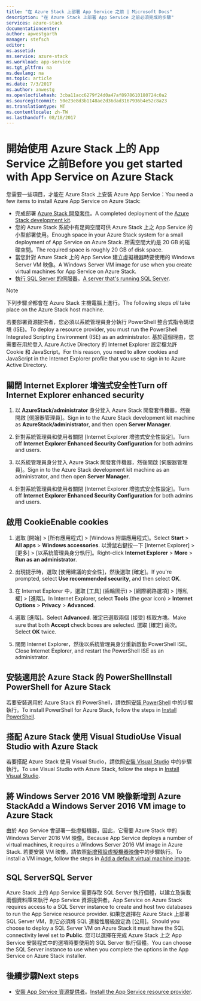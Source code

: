 ```yaml
---
title: "在 Azure Stack 上部署 App Service 之前 | Microsoft Docs"
description: "在 Azure Stack 上部署 App Service 之前必須完成的步驟"
services: azure-stack
documentationcenter: 
author: apwestgarth
manager: stefsch
editor: 
ms.assetid: 
ms.service: azure-stack
ms.workload: app-service
ms.tgt_pltfrm: na
ms.devlang: na
ms.topic: article
ms.date: 7/3/2017
ms.author: anwestg
ms.openlocfilehash: 3cba11acc6279f24d0a47af8978610180724c0a2
ms.sourcegitcommit: 50e23e8d3b1148ae2d36dad3167936b4e52c8a23
ms.translationtype: MT
ms.contentlocale: zh-TW
ms.lasthandoff: 08/18/2017
---
```

# <a name="before-you-get-started-with-app-service-on-azure-stack"></a><span data-ttu-id="b66e5-103">開始使用 Azure Stack 上的 App Service 之前</span><span class="sxs-lookup"><span data-stu-id="b66e5-103">Before you get started with App Service on Azure Stack</span></span>

<span data-ttu-id="b66e5-104">您需要一些項目，才能在 Azure Stack 上安裝 Azure App Service：</span><span class="sxs-lookup"><span data-stu-id="b66e5-104">You need a few items to install Azure App Service on Azure Stack:</span></span>

- <span data-ttu-id="b66e5-105">完成部署 [Azure Stack 開發套件](azure-stack-run-powershell-script.md)。</span><span class="sxs-lookup"><span data-stu-id="b66e5-105">A completed deployment of the [Azure Stack development kit](azure-stack-run-powershell-script.md).</span></span>
- <span data-ttu-id="b66e5-106">您的 Azure Stack 系統中有足夠空間可供 Azure Stack 上之 App Service 的小型部署使用。</span><span class="sxs-lookup"><span data-stu-id="b66e5-106">Enough space in your Azure Stack system for a small deployment of App Service on Azure Stack.</span></span>  <span data-ttu-id="b66e5-107">所需空間大約是 20 GB 的磁碟空間。</span><span class="sxs-lookup"><span data-stu-id="b66e5-107">The required space is roughly 20 GB of disk space.</span></span>
- <span data-ttu-id="b66e5-108">當您針對 Azure Stack 上的 App Service 建立虛擬機器時要使用的 Windows Server VM 映像。</span><span class="sxs-lookup"><span data-stu-id="b66e5-108">A Windows Server VM image for use when you create virtual machines for App Service on Azure Stack.</span></span>
- <span data-ttu-id="b66e5-109">[執行 SQL Server 的伺服器](#SQL-Server)。</span><span class="sxs-lookup"><span data-stu-id="b66e5-109">[A server that's running SQL Server](#SQL-Server).</span></span>

>[!NOTE] 
> <span data-ttu-id="b66e5-110">下列步驟*全*都會在 Azure Stack 主機電腦上進行。</span><span class="sxs-lookup"><span data-stu-id="b66e5-110">The following steps *all* take place on the Azure Stack host machine.</span></span>

<span data-ttu-id="b66e5-111">若要部署資源提供者，您必須以系統管理員身分執行 PowerShell 整合式指令碼環境 (ISE)。</span><span class="sxs-lookup"><span data-stu-id="b66e5-111">To deploy a resource provider, you must run the PowerShell Integrated Scripting Environment (ISE) as an administrator.</span></span> <span data-ttu-id="b66e5-112">基於這個理由，您需要在用於登入 Azure Active Directory 的 Internet Explorer 設定檔允許 Cookie 和 JavaScript。</span><span class="sxs-lookup"><span data-stu-id="b66e5-112">For this reason, you need to allow cookies and JavaScript in the Internet Explorer profile that you use to sign in to Azure Active Directory.</span></span>

## <a name="turn-off-internet-explorer-enhanced-security"></a><span data-ttu-id="b66e5-113">關閉 Internet Explorer 增強式安全性</span><span class="sxs-lookup"><span data-stu-id="b66e5-113">Turn off Internet Explorer enhanced security</span></span>

1.  <span data-ttu-id="b66e5-114">以 **AzureStack/administrator** 身分登入 Azure Stack 開發套件機器，然後開啟 [伺服器管理員]。</span><span class="sxs-lookup"><span data-stu-id="b66e5-114">Sign in to the Azure Stack development kit machine as **AzureStack/administrator**, and then open **Server Manager**.</span></span>

2.  <span data-ttu-id="b66e5-115">針對系統管理員和使用者關閉 [Internet Explorer 增強式安全性設定]。</span><span class="sxs-lookup"><span data-stu-id="b66e5-115">Turn off **Internet Explorer Enhanced Security Configuration** for both admins and users.</span></span>

3.  <span data-ttu-id="b66e5-116">以系統管理員身分登入 Azure Stack 開發套件機器，然後開啟 [伺服器管理員]。</span><span class="sxs-lookup"><span data-stu-id="b66e5-116">Sign in to the Azure Stack development kit machine as an administrator, and then open **Server Manager**.</span></span>

4.  <span data-ttu-id="b66e5-117">針對系統管理員和使用者關閉 [Internet Explorer 增強式安全性設定]。</span><span class="sxs-lookup"><span data-stu-id="b66e5-117">Turn off **Internet Explorer Enhanced Security Configuration** for both admins and users.</span></span>

## <a name="enable-cookies"></a><span data-ttu-id="b66e5-118">啟用 Cookie</span><span class="sxs-lookup"><span data-stu-id="b66e5-118">Enable cookies</span></span>

1.  <span data-ttu-id="b66e5-119">選取 [開始] > [所有應用程式] > [Windows 附屬應用程式]。</span><span class="sxs-lookup"><span data-stu-id="b66e5-119">Select **Start** > **All apps** > **Windows accessories**.</span></span> <span data-ttu-id="b66e5-120">以滑鼠右鍵按一下 [Internet Explorer] > [更多] > [以系統管理員身分執行]。</span><span class="sxs-lookup"><span data-stu-id="b66e5-120">Right-click **Internet Explorer** > **More** > **Run as an administrator**.</span></span>

2.  <span data-ttu-id="b66e5-121">出現提示時，選取 [使用建議的安全性]，然後選取 [確定]。</span><span class="sxs-lookup"><span data-stu-id="b66e5-121">If you're prompted, select **Use recommended security**, and then select **OK**.</span></span>

3.  <span data-ttu-id="b66e5-122">在 Internet Explorer 中，選取 [工具] \(齒輪圖示) > [網際網路選項] > [隱私權] > [進階]。</span><span class="sxs-lookup"><span data-stu-id="b66e5-122">In Internet Explorer, select **Tools** (the gear icon) > **Internet Options** > **Privacy** > **Advanced**.</span></span>

4.  <span data-ttu-id="b66e5-123">選取 [進階]。</span><span class="sxs-lookup"><span data-stu-id="b66e5-123">Select **Advanced**.</span></span> <span data-ttu-id="b66e5-124">確定已選取兩個 [接受] 核取方塊。</span><span class="sxs-lookup"><span data-stu-id="b66e5-124">Make sure that both **Accept** check boxes are selected.</span></span> <span data-ttu-id="b66e5-125">選取 [確定] 兩次。</span><span class="sxs-lookup"><span data-stu-id="b66e5-125">Select **OK** twice.</span></span>

5.  <span data-ttu-id="b66e5-126">關閉 Internet Explorer，然後以系統管理員身分重新啟動 PowerShell ISE。</span><span class="sxs-lookup"><span data-stu-id="b66e5-126">Close Internet Explorer, and restart the PowerShell ISE as an administrator.</span></span>

## <a name="install-powershell-for-azure-stack"></a><span data-ttu-id="b66e5-127">安裝適用於 Azure Stack 的 PowerShell</span><span class="sxs-lookup"><span data-stu-id="b66e5-127">Install PowerShell for Azure Stack</span></span>

<span data-ttu-id="b66e5-128">若要安裝適用於 Azure Stack 的 PowerShell，請依照[安裝 PowerShell](azure-stack-powershell-install.md) 中的步驟執行。</span><span class="sxs-lookup"><span data-stu-id="b66e5-128">To install PowerShell for Azure Stack, follow the steps in [Install PowerShell](azure-stack-powershell-install.md).</span></span>

## <a name="use-visual-studio-with-azure-stack"></a><span data-ttu-id="b66e5-129">搭配 Azure Stack 使用 Visual Studio</span><span class="sxs-lookup"><span data-stu-id="b66e5-129">Use Visual Studio with Azure Stack</span></span>

<span data-ttu-id="b66e5-130">若要搭配 Azure Stack 使用 Visual Studio，請依照[安裝 Visual Studio](azure-stack-install-visual-studio.md) 中的步驟執行。</span><span class="sxs-lookup"><span data-stu-id="b66e5-130">To use Visual Studio with Azure Stack, follow the steps in [Install Visual Studio](azure-stack-install-visual-studio.md).</span></span>

## <a name="add-a-windows-server-2016-vm-image-to-azure-stack"></a><span data-ttu-id="b66e5-131">將 Windows Server 2016 VM 映像新增到 Azure Stack</span><span class="sxs-lookup"><span data-stu-id="b66e5-131">Add a Windows Server 2016 VM image to Azure Stack</span></span>

<span data-ttu-id="b66e5-132">由於 App Service 會部署一些虛擬機器，因此，它需要 Azure Stack 中的 Windows Server 2016 VM 映像。</span><span class="sxs-lookup"><span data-stu-id="b66e5-132">Because App Service deploys a number of virtual machines, it requires a Windows Server 2016 VM image in Azure Stack.</span></span> <span data-ttu-id="b66e5-133">若要安裝 VM 映像，請依照[新增預設虛擬機器映像](azure-stack-add-default-image.md)中的步驟執行。</span><span class="sxs-lookup"><span data-stu-id="b66e5-133">To install a VM image, follow the steps in [Add a default virtual machine image](azure-stack-add-default-image.md).</span></span>

## <span data-ttu-id="b66e5-134"><a name="SQL-Server"></a>SQL Server</span><span class="sxs-lookup"><span data-stu-id="b66e5-134"><a name="SQL-Server"></a>SQL Server</span></span>

<span data-ttu-id="b66e5-135">Azure Stack 上的 App Service 需要存取 SQL Server 執行個體，以建立及裝載兩個資料庫來執行 App Service 資源提供者。</span><span class="sxs-lookup"><span data-stu-id="b66e5-135">App Service on Azure Stack requires access to a SQL Server instance to create and host two databases to run the App Service resource provider.</span></span>  <span data-ttu-id="b66e5-136">如果您選擇在 Azure Stack 上部署 SQL Server VM，則它必須將 SQL 連接性層級設定為 [公用]。</span><span class="sxs-lookup"><span data-stu-id="b66e5-136">Should you choose to deploy a SQL Server VM on Azure Stack it must have the SQL connectivity level set to **Public**.</span></span>  <span data-ttu-id="b66e5-137">您可以選擇在完成 Azure Stack 上之 App Service 安裝程式中的選項時要使用的 SQL Server 執行個體。</span><span class="sxs-lookup"><span data-stu-id="b66e5-137">You can choose the SQL Server instance to use when you complete the options in the App Service on Azure Stack installer.</span></span>

## <a name="next-steps"></a><span data-ttu-id="b66e5-138">後續步驟</span><span class="sxs-lookup"><span data-stu-id="b66e5-138">Next steps</span></span>

- <span data-ttu-id="b66e5-139">[安裝 App Service 資源提供者](azure-stack-app-service-deploy.md)。</span><span class="sxs-lookup"><span data-stu-id="b66e5-139">[Install the App Service resource provider](azure-stack-app-service-deploy.md).</span></span>

<!--Image references-->
[1]: ./media/azure-stack-app-service-before-you-get-started/PSGallery.png
[2]: ./media/azure-stack-app-service-before-you-get-started/WebPI_InstalledProducts.png
